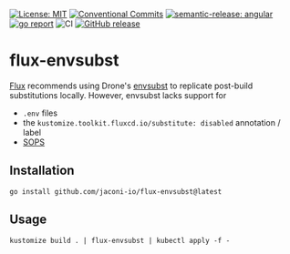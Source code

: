 [![License: MIT](https://img.shields.io/badge/License-MIT-yellow.svg)](https://opensource.org/licenses/MIT)
[![Conventional Commits](https://img.shields.io/badge/Conventional%20Commits-1.0.0-%23FE5196?logo=conventionalcommits&logoColor=white)](https://conventionalcommits.org)
[![semantic-release: angular](https://img.shields.io/badge/semantic--release-angular-e10079?logo=semantic-release)](https://github.com/semantic-release/semantic-release)
[![go report](https://goreportcard.com/badge/github.com/jaconi-io/flux-envsubst)](https://goreportcard.com/report/github.com/jaconi-io/flux-envsubst)
![CI](https://github.com/jaconi-io/flux-envsubst/actions/workflows/ci.yaml/badge.svg)
[![GitHub release](https://img.shields.io/github/release/jaconi-io/flux-envsubst.svg)](https://github.com/jaconi-io/flux-envsubst/releases/)

# flux-envsubst

[Flux](https://fluxcd.io) recommends using Drone's [envsubst](https://github.com/drone/envsubst) to replicate post-build
substitutions locally. However, envsubst lacks support for

* `.env` files
* the `kustomize.toolkit.fluxcd.io/substitute: disabled` annotation / label
* [SOPS](https://github.com/mozilla/sops)

## Installation

```
go install github.com/jaconi-io/flux-envsubst@latest
```

## Usage

```
kustomize build . | flux-envsubst | kubectl apply -f -
```
